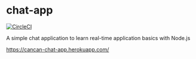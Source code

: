 # chat-app

[![CircleCI](https://circleci.com/gh/canyener/chat-app/tree/master.svg?style=svg&circle-token=44f1912923732cf611bb8d5858c316d61ca73e69)](https://circleci.com/gh/canyener/chat-app/tree/master)

A simple chat application to learn real-time application basics with Node.js

https://cancan-chat-app.herokuapp.com/

